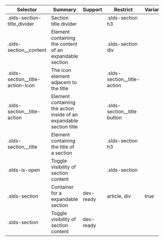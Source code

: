 

| Selector | Summary | Support | Restrict | Variant | Modifier |
|-------|-------|-------|-------|-------|-------|
| .slds-section-title_divider | Section title divider |   | .slds-section h3 |   |   |
| .slds-section__content | Element containing the content of an expandable section |   | .slds-section div |   |   |
| .slds-section__title-action-icon | The icon element adjacent to the title |   | .slds-section__title-action |   |   |
| .slds-section__title-action | Element containing the action inside of an expandable section title |   | .slds-section__title button |   |   |
| .slds-section__title | Element containing the title of a section |   | .slds-section h3 |   |   |
| .slds-is-open | Toggle visibility of section content |   | .slds-section |   | true |
| .slds-section | Container for a expandable section | dev-ready | article, div | true |   |
| .slds-section | Toggle visibility of section content | dev-ready |   |   |   |